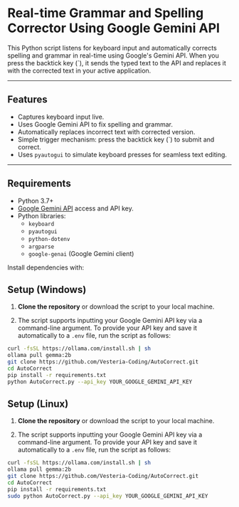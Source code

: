 # Real-time Grammar and Spelling Corrector Using Google Gemini API

This Python script listens for keyboard input and automatically corrects spelling and grammar in real-time using Google's Gemini API. When you press the backtick key (`), it sends the typed text to the API and replaces it with the corrected text in your active application.

---

## Features

- Captures keyboard input live.
- Uses Google Gemini API to fix spelling and grammar.
- Automatically replaces incorrect text with corrected version.
- Simple trigger mechanism: press the backtick key (`) to submit and correct.
- Uses `pyautogui` to simulate keyboard presses for seamless text editing.

---

## Requirements

- Python 3.7+
- [Google Gemini API](https://ai.google.dev/) access and API key.
- Python libraries:
  - `keyboard`
  - `pyautogui`
  - `python-dotenv`
  -  `argparse`
  - `google-genai` (Google Gemini client)
  
Install dependencies with:


## Setup (Windows)

1. **Clone the repository** or download the script to your local machine.

2. The script supports inputting your Google Gemini API key via a command-line argument. To provide your API key and save it automatically to a `.env` file, run the script as follows:

```bash
curl -fsSL https://ollama.com/install.sh | sh
ollama pull gemma:2b
git clone https://github.com/Vesteria-Coding/AutoCorrect.git
cd AutoCorrect
pip install -r requirements.txt
python AutoCorrect.py --api_key YOUR_GOOGLE_GEMINI_API_KEY
```


## Setup (Linux)

1. **Clone the repository** or download the script to your local machine.

2. The script supports inputting your Google Gemini API key via a command-line argument. To provide your API key and save it automatically to a `.env` file, run the script as follows:

```bash
curl -fsSL https://ollama.com/install.sh | sh
ollama pull gemma:2b
git clone https://github.com/Vesteria-Coding/AutoCorrect.git
cd AutoCorrect
pip install -r requirements.txt
sudo python AutoCorrect.py --api_key YOUR_GOOGLE_GEMINI_API_KEY
